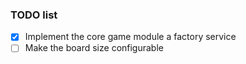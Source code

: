 ### TODO list

- [x] Implement the core game module a factory service
- [ ] Make the board size configurable